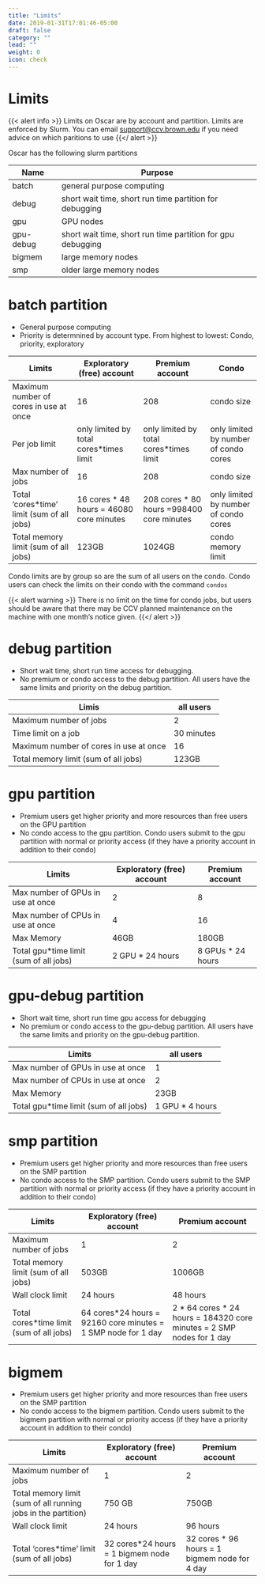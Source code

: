 ```yaml
---
title: "Limits"
date: 2019-01-31T17:01:46-05:00
draft: false
category: ""
lead: ""
weight: 0
icon: check
---
```


# Limits

{{< alert info >}}
Limits on Oscar are by account and partition.  Limits are enforced by Slurm.
You can email support@ccv.brown.edu if you need advice on which paritions to use
{{</ alert >}}

Oscar has the following slurm partitions

Name       | Purpose 
-----------|------
batch      | general purpose computing
debug      | short wait time, short run time partition for debugging 
gpu        | GPU nodes
gpu-debug  | short wait time, short run time partition for gpu debugging
bigmem     | large memory nodes 
smp        | older large memory nodes


# batch partition

* General purpose computing
* Priority is determnined by account type.  From highest
to lowest: Condo, priority, exploratory


Limits                                 | Exploratory (free) account| Premium account | Condo
---------------------------------------|---------------------------|-----------------|-------
Maximum number of cores in use at once | 16 | 208 |  condo size                             
Per job limit                          | only limited by total cores*times limit | only limited by total cores*times limit | only limited by number of condo cores 
Max number of jobs                     | 16 | 208 | condo size
Total ‘cores*time’ limit (sum of all jobs)    | 16 cores * 48 hours = 46080 core minutes | 208 cores * 80 hours =998400 core minutes | only limited by number of condo cores 
Total memory limit (sum of all jobs)   | 123GB | 1024GB | condo memory limit

Condo limits are by group so are the sum of all users on the condo. 
Condo users can check the limits on their condo with the command `condos`

{{< alert warning >}}
There is no limit on the time for condo jobs, but users should be aware that there may be CCV planned maintenance on the machine with one month’s notice given.
{{</ alert >}} 


# debug partition

* Short wait time, short run time access for debugging.
* No premium or condo access to the debug partition.  All users have the same limits and priority on the debug partition. 

 Limis                                 | all users
---------------------------------------|-----------------
Maximum number of jobs                 |  2
Time limit on a job                    | 30 minutes
Maximum number of cores in use at once | 16
Total memory limit (sum of all jobs)   |  123GB


# gpu partition

* Premium users get higher priority and more resources than free users on the GPU partition
* No condo access to the gpu partition.  Condo users submit to the gpu partition with normal or priority access (if they have a priority account in addition to their condo)

Limits                                   | Exploratory (free) account |  Premium account
-----------------------------------------|----------------------------|-------------------
Max number of GPUs in use at once | 2 | 8
Max number of CPUs in use at once | 4 | 16
Max Memory                        | 46GB | 180GB
Total gpu*time limit (sum of all jobs) | 2 GPU * 24 hours | 8 GPUs * 24 hours


# gpu-debug partition

* Short wait time, short run time gpu access for debugging
* No premium or condo access to the gpu-debug partition.  All users have the same limits and priority on the gpu-debug partition.

Limits                             |  all users
-----------------------------------|-------------
Max number of GPUs in use at once  | 1
Max number of CPUs in use at once  | 2
Max Memory                         | 23GB
Total gpu*time limit (sum of all jobs) | 1 GPU * 4 hours 


# smp partition

* Premium users get higher priority and more resources than free users on the SMP partition
* No condo access to the SMP partition.  Condo users submit to the SMP partition with normal or priority access (if they have a priority account in addition to their condo)

Limits                                     | Exploratory (free) account | Premium account
-------------------------------------------|----------------------------|-----------------
Maximum number of jobs                     | 1 | 2
Total memory limit (sum of all jobs)       | 503GB | 1006GB
Wall clock limit                           | 24 hours  | 48 hours
Total cores*time limit (sum of all jobs) |  64 cores*24 hours = 92160 core minutes = 1 SMP node for 1 day | 2 * 64 cores * 24 hours = 184320 core minutes = 2 SMP nodes for 1 day


# bigmem

* Premium users get higher priority and more resources than free users on the SMP partition
* No condo access to the bigmem partition.  Condo users submit to the bigmem partition with normal or priority access (if they have a priority account in addition to their condo)

Limits                  | Exploratory (free) account | Premium account
------------------------|----------------------------|-------------------
Maximum number of jobs  | 1                          |  2             
Total memory limit (sum of all running jobs in the partition) | 750 GB | 750GB
Wall clock limit        | 24 hours                   | 96 hours
Total ‘cores*time’ limit (sum of all jobs) | 32 cores*24 hours = 1 bigmem node for 1 day |  32 cores * 96 hours = 1 bigmem node for 4 day




